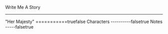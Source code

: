 Write Me A Story
****************
"Her Majesty"
===========truefalse
Characters
----------falsetrue
Notes
-----falsetrue